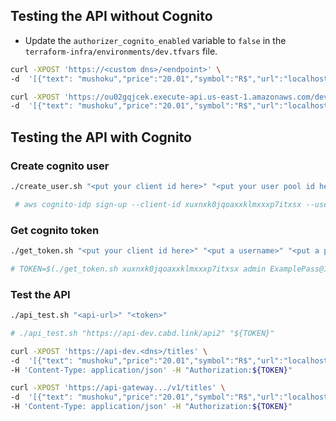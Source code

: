 
## Testing the API without Cognito
- Update the `authorizer_cognito_enabled` variable to `false` in the `terraform-infra/environments/dev.tfvars` file.

```bash
curl -XPOST 'https://<custom dns>/<endpoint>' \
-d  '[{"text": "mushoku","price":"20.01","symbol":"R$","url":"localhost","type":"kindle"}]'

curl -XPOST 'https://ou02gqjcek.execute-api.us-east-1.amazonaws.com/dev/api2' \
-d  '[{"text": "mushoku","price":"20.01","symbol":"R$","url":"localhost","type":"kindle"}]'
```

## Testing the API with Cognito
### Create cognito user
```bash
./create_user.sh "<put your client id here>" "<put your user pool id here>" "<put a username>" "<put a password>"

 # aws cognito-idp sign-up --client-id xuxnxk0jqoaxxklmxxxp7itxsx --username admin --password Admin@123
```

### Get cognito token
```bash
./get_token.sh "<put your client id here>" "<put a username>" "<put a password>"

# TOKEN=$(./get_token.sh xuxnxk0jqoaxxklmxxxp7itxsx admin ExamplePass@123)
```

### Test the API
```bash
./api_test.sh "<api-url>" "<token>"

# ./api_test.sh "https://api-dev.cabd.link/api2" "${TOKEN}"
```

```bash
curl -XPOST 'https://api-dev.<dns>/titles' \
-d  '[{"text": "mushoku","price":"20.01","symbol":"R$","url":"localhost","type":"kindle"}]' \
-H 'Content-Type: application/json' -H "Authorization:${TOKEN}"

curl -XPOST 'https://api-gateway.../v1/titles' \
-d  '[{"text": "mushoku","price":"20.01","symbol":"R$","url":"localhost","type":"kindle"}]' \
-H 'Content-Type: application/json' -H "Authorization:${TOKEN}"
```